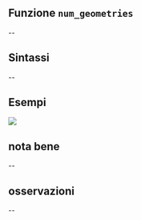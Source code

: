 ## Funzione `num_geometries`

--

## Sintassi

--

## Esempi

<img src="/img/geometria/xxx/num_geometries1.png">

## nota bene

--

## osservazioni

--